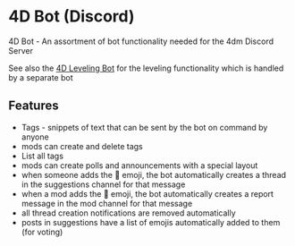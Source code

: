# 4D Bot (Discord)
4D Bot - An assortment of bot functionality needed for the 4dm Discord Server

See also the [4D Leveling Bot](/4dMinerCommunity/4dm-leveling) for the leveling functionality which is handled by a separate bot

## Features

- Tags - snippets of text that can be sent by the bot on command by anyone
- mods can create and delete tags
- List all tags
- mods can create polls and announcements with a special layout
- when someone adds the 🧵 emoji, the bot automatically creates a thread in the suggestions channel for that message
- when a mod adds the 🚨 emoji, the bot automatically creates a report message in the mod channel for that message
- all thread creation notifications are removed automatically
- posts in suggestions have a list of emojis automatically added to them (for voting)
